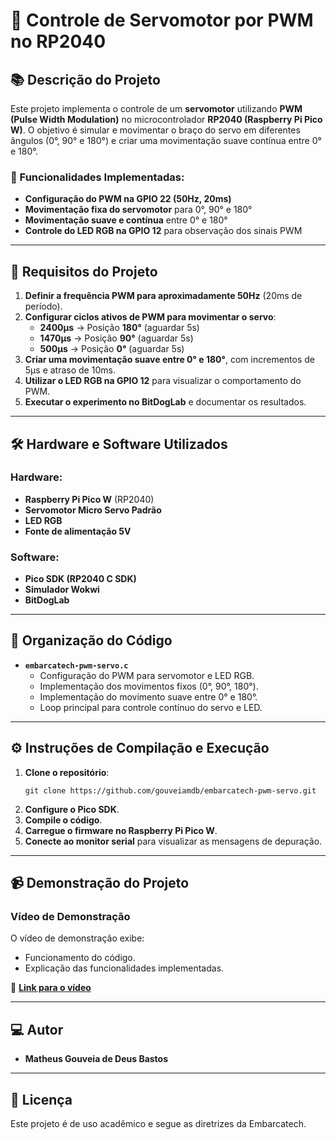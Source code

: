 # 🚀 Controle de Servomotor por PWM no RP2040

## 📚 Descrição do Projeto
Este projeto implementa o controle de um **servomotor** utilizando **PWM (Pulse Width Modulation)** no microcontrolador **RP2040 (Raspberry Pi Pico W)**. O objetivo é simular e movimentar o braço do servo em diferentes ângulos (0°, 90° e 180°) e criar uma movimentação suave contínua entre 0° e 180°.

### 🔧 Funcionalidades Implementadas:
- **Configuração do PWM na GPIO 22 (50Hz, 20ms)**
- **Movimentação fixa do servomotor** para 0°, 90° e 180°
- **Movimentação suave e contínua** entre 0° e 180°
- **Controle do LED RGB na GPIO 12** para observação dos sinais PWM

---

## 🎯 Requisitos do Projeto

1. **Definir a frequência PWM para aproximadamente 50Hz** (20ms de período).
2. **Configurar ciclos ativos de PWM para movimentar o servo**:
   - **2400µs** → Posição **180°** (aguardar 5s)
   - **1470µs** → Posição **90°** (aguardar 5s)
   - **500µs** → Posição **0°** (aguardar 5s)
3. **Criar uma movimentação suave entre 0° e 180°**, com incrementos de 5µs e atraso de 10ms.
4. **Utilizar o LED RGB na GPIO 12** para visualizar o comportamento do PWM.
5. **Executar o experimento no BitDogLab** e documentar os resultados.

---

## 🛠️ Hardware e Software Utilizados

### **Hardware:**
- **Raspberry Pi Pico W** (RP2040)
- **Servomotor Micro Servo Padrão**
- **LED RGB**
- **Fonte de alimentação 5V**

### **Software:**
- **Pico SDK (RP2040 C SDK)**
- **Simulador Wokwi**
- **BitDogLab**

---

## 📂 Organização do Código

- **`embarcatech-pwm-servo.c`**
  - Configuração do PWM para servomotor e LED RGB.
  - Implementação dos movimentos fixos (0°, 90°, 180°).
  - Implementação do movimento suave entre 0° e 180°.
  - Loop principal para controle contínuo do servo e LED.

---

## ⚙️ Instruções de Compilação e Execução

1. **Clone o repositório**:
   ```
   git clone https://github.com/gouveiamdb/embarcatech-pwm-servo.git
   ```
2. **Configure o Pico SDK**.
3. **Compile o código**.
4. **Carregue o firmware no Raspberry Pi Pico W**.
5. **Conecte ao monitor serial** para visualizar as mensagens de depuração.

---

## 📹 Demonstração do Projeto

### Vídeo de Demonstração
O vídeo de demonstração exibe:
- Funcionamento do código.
- Explicação das funcionalidades implementadas.

📌 **[Link para o vídeo](https://drive.google.com/file/d/1HE52dFNtYhwgroXTrPvK50rI78rzq9hW/view?usp=drive_link)**

---

## 💻 Autor
- **Matheus Gouveia de Deus Bastos**

---

## 📜 Licença
Este projeto é de uso acadêmico e segue as diretrizes da Embarcatech.

